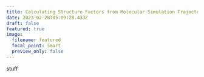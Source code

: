 ```yaml
---
title: Calculating Structure Factors from Molecular Simulation Trajectories
date: 2023-02-28T05:09:28.433Z
draft: false
featured: true
image:
  filename: featured
  focal_point: Smart
  preview_only: false
---
```

s﻿tuff